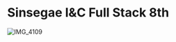 # Sinsegae I&amp;C Full Stack 8th


![IMG_4109](https://github.com/user-attachments/assets/c0855395-091c-479a-be5c-636f5a8b79a8)
